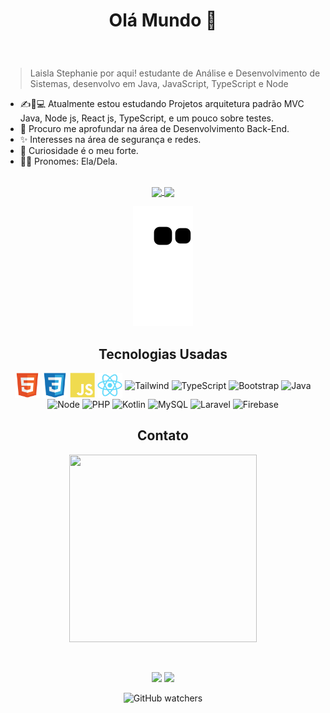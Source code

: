 # <p align=center>Olá Mundo 👋</p>
<br>

> <p>Laisla Stephanie por aqui! estudante de Análise e Desenvolvimento de Sistemas, desenvolvo em Java, JavaScript, TypeScript e Node</p>

- ✍📖💻 Atualmente estou estudando Projetos arquitetura padrão MVC Java, Node js, React js, TypeScript, e um pouco sobre testes.
- 💪 Procuro me aprofundar na área de Desenvolvimento Back-End.
- ✨ Interesses na área de segurança e redes.
- 👀 Curiosidade é o meu forte.
- 🙋‍♀️ Pronomes: Ela/Dela.

<br>

<div align=center>

  <a href="https://github.com/anuraghazra/github-readme-stats">
    <img height="180rem" align="center" src="https://github-readme-stats.vercel.app/api?username=LaislaSte&count_private=true&hide=prs,issues,contribs&show_icons=true&theme=cobalt&hide_border=true&show_owner=true)](https://github.com/LaislaSte/github-readme-stats" />
  </a>
  <a href="https://github.com/anuraghazra/convoychat">
    <img height="180rem" align="center" src="https://github-readme-stats.vercel.app/api/top-langs/?username=LaislaSte&layout=compact&show_icons=true&theme=cobalt&hide_border=true&&show_owner=true)](https://github.com/LaislaSte/github-readme-stats" />
  </a>
  
  <br>
  
  ![Snake animation](https://github.com/LaislaSte/LaislaSte/blob/output/github-contribution-grid-snake.svg)
  
  
  ## Tecnologias Usadas
  
  <img align="center" alt="HTML" height="40" width="40" src="https://raw.githubusercontent.com/devicons/devicon/master/icons/html5/html5-original.svg">
  <img align="center" alt="CSS" height="40" width="40" src="https://raw.githubusercontent.com/devicons/devicon/master/icons/css3/css3-original.svg">
  <img align="center" alt="Js" height="40" width="40" src="https://raw.githubusercontent.com/devicons/devicon/master/icons/javascript/javascript-plain.svg">
  <img align="center" alt="React" height="40" width="40" src="https://raw.githubusercontent.com/devicons/devicon/master/icons/react/react-original.svg"> 
  <img align="center" alt="Tailwind" height="40" width="40" src="https://cdn.jsdelivr.net/gh/devicons/devicon/icons/tailwindcss/tailwindcss-plain.svg" />
  <img align="center" alt="TypeScript" height="40" width="40" src="https://cdn.jsdelivr.net/gh/devicons/devicon/icons/typescript/typescript-original.svg" />        
  <img align="center" alt="Bootstrap" height="40" width="40" src="https://cdn.jsdelivr.net/gh/devicons/devicon/icons/bootstrap/bootstrap-original-wordmark.svg" />
  <img align="center" alt="Java" height="40" width="40" src="https://cdn-icons-png.flaticon.com/512/226/226777.png">
  <img align="center" alt="Node" height="40" width="40" src="https://cdn.jsdelivr.net/gh/devicons/devicon/icons/nodejs/nodejs-original.svg" />
  <img align="center" alt="PHP" height="55" width="50" src="https://cdn.jsdelivr.net/gh/devicons/devicon/icons/php/php-original.svg" />
  <img align="center" alt="Kotlin" height="40" width="40" src="https://cdn.jsdelivr.net/gh/devicons/devicon/icons/kotlin/kotlin-original.svg" />
  <img align="center" alt="MySQL" height="40" width="40" src="https://cdn.jsdelivr.net/gh/devicons/devicon/icons/mysql/mysql-original.svg" />
  <img align="center" alt="Laravel" height="40" width="40" src="https://cdn.jsdelivr.net/gh/devicons/devicon/icons/laravel/laravel-plain-wordmark.svg" />
  <img align="center" alt="Firebase" height="40" width="40" src="https://cdn.jsdelivr.net/gh/devicons/devicon/icons/firebase/firebase-plain.svg" />      
  <br>   
<div>

## Contato
  
 <img align="center" height="300" width="300" src="https://user-images.githubusercontent.com/82535016/236323686-0457785c-6cf0-46ff-b180-44f437b9627c.png">
  
  <br><br>
  <a href="https://www.linkedin.com/in/laisla-stephanie/" target="_blank"><img src="https://img.shields.io/badge/LinkedIn-0077B5?style=for-the-badge&logo=linkedin&logoColor=white"></img></a>
  <a href="mailto:stephenielaisla@gmail.com?subject=Contato pelo GitHub &body=" target="_blank"><img src="https://img.shields.io/badge/gmail-EA4335?style=for-the-badge&logo=gmail&logoColor=white"></img></a>
  
  ![GitHub watchers](https://img.shields.io/github/watchers/LaislaSte/LaislaSte?style=social)

</div>
